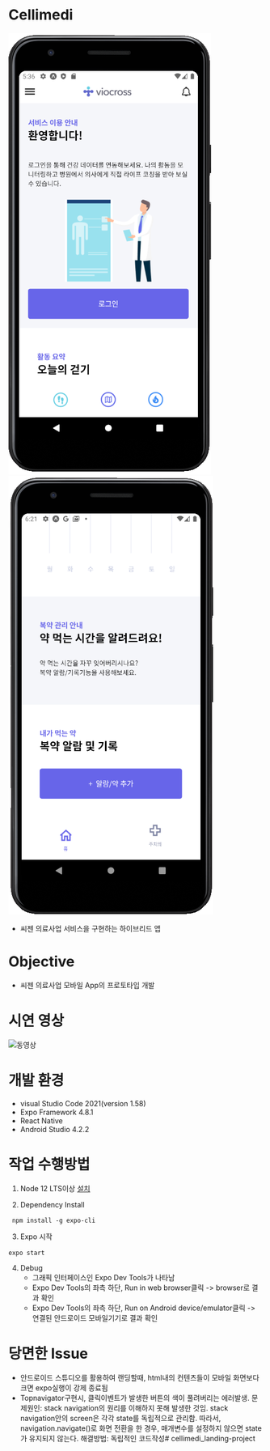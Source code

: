 # Cellimedi 
![img.png](./img/img.png)
![img.png](./img/img2.png)
- 씨젠 의료사업 서비스을 구현하는 하이브리드 앱
# Objective
- 씨젠 의료사업 모바일 App의 프로토타입 개발
# 시연 영상
![동영상](./img/cellimedi_testing.gif)
# 개발 환경
- visual Studio Code 2021(version 1.58)
- Expo Framework 4.8.1
- React Native
- Android Studio 4.2.2

# 작업 수행방법

 1. Node 12 LTS이상 [설치](https://nodejs.org/en/)

 2. Dependency Install
 ```
  npm install -g expo-cli
```
3. Expo 시작
```
expo start
```
4. Debug
    - 그래픽 인터페이스인 Expo Dev Tools가 나타남
    - Expo Dev Tools의 좌측 하단, Run in web browser클릭 -> browser로 결과 확인
    - Expo Dev Tools의 좌측 하단, Run on Android device/emulator클릭 -> 연결된 안드로이드 모바일기기로 결과 확인
    
# 당면한 Issue
- 안드로이드 스튜디오를 활용하여 랜딩할때, html내의 컨텐츠들이 모바일 화면보다 크면 expo실행이 강제 종료됨
- Topnavigator구현시, 클릭이벤트가 발생한 버튼의 색이 풀려버리는 에러발생. 
  문제원인: stack navigation의 원리를 이해하지 못해 발생한 것임. stack navigation안의 screen은 각각 state를 독립적으로 관리함. 따라서, navigation.navigate()로 화면 전환을 한 경우, 매개변수를 
           설정하지 않으면 state가 유지되지 않는다.
  해결방법: 독립적인 코드작성# cellimedi_landing-project
